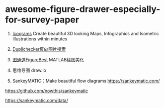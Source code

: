# awesome-figure-drawer-especially-for-survey-paper

1. [Icograms](https://icograms.com/)
Create beautiful 3D looking Maps, Infographics and Isometric Illustrations within minutes

2. [Duplichecker反向图片搜索](https://www.duplichecker.com/zh/reverse-image-search.php)

3. [图通道FigureBest](https://mbd.pub/o/bread/mbd-YZaYm55t)
MATLAB绘图美化

4. 思维导图 draw.io

5. SankeyMATIC：Make beautiful flow diagrams    https://sankeymatic.com/
   
https://github.com/nowthis/sankeymatic

https://sankeymatic.com/data/
